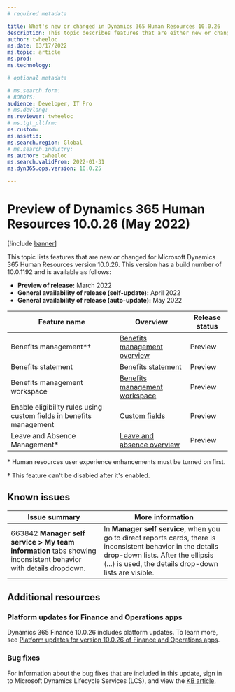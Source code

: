 ```yaml
---
# required metadata

title: What's new or changed in Dynamics 365 Human Resources 10.0.26
description: This topic describes features that are either new or changed in the Dynamics 365 Human Resources version 10.0.26 preview release.
author: twheeloc
ms.date: 03/17/2022
ms.topic: article
ms.prod: 
ms.technology: 

# optional metadata

# ms.search.form: 
# ROBOTS: 
audience: Developer, IT Pro
# ms.devlang: 
ms.reviewer: twheeloc
# ms.tgt_pltfrm: 
ms.custom: 
ms.assetid: 
ms.search.region: Global
# ms.search.industry: 
ms.author: twheeloc
ms.search.validFrom: 2022-01-31 
ms.dyn365.ops.version: 10.0.25

---
```


# Preview of Dynamics 365 Human Resources 10.0.26 (May 2022)

[!include [banner](../../includes/preview-banner.md)]

This topic lists features that are new or changed for Microsoft Dynamics 365 Human Resources version 10.0.26. This version has a build number of 10.0.1192 and is available as follows:

- **Preview of release:** March 2022
- **General availability of release (self-update):** April 2022
- **General availability of release (auto-update):** May 2022

| Feature name | Overview | Release status |
|--------------|----------|----------------|
| Benefits management\*&dagger; | [Benefits management overview](../../human-resources/hr-benefits-management-overview.md) | Preview |
| Benefits statement | [Benefits statement](../../human-resources/hr-benefits-statement.md) | Preview |
| Benefits management workspace | [Benefits management workspace](../../human-resources/hr-benefits-management-workspace.md) | Preview |
| Enable eligibility rules using custom fields in benefits management |[Custom fields](../../hr-benefits-setup-eligibility-rules.md#using-custom-fields-in-eligibility-rules) | Preview |
| Leave and Absence Management\* | [Leave and absence overview](../../human-resources/hr-leave-and-absence-overview.md) | Preview |

\* Human resources user experience enhancements must be turned on first.

&dagger; This feature can't be disabled after it's enabled.

## Known issues

| Issue summary | More information |
|---------------|------------------|
| 663842 **Manager self service \> My team information** tabs showing inconsistent behavior with details dropdown. | In **Manager self service**, when you go to direct reports cards, there is inconsistent behavior in the details drop-down lists. After the ellipsis (...) is used, the details drop-down lists are visible. |

## Additional resources

### Platform updates for Finance and Operations apps

Dynamics 365 Finance 10.0.26 includes platform updates. To learn more, see [Platform updates for version 10.0.26 of Finance and Operations apps](../../fin-ops-core/dev-itpro/get-started/whats-new-platform-updates-10-0-26.md).

### Bug fixes

For information about the bug fixes that are included in this update, sign in to Microsoft Dynamics Lifecycle Services (LCS), and view the [KB article](https://fix.lcs.dynamics.com/Issue/Details?bugId=662864).
